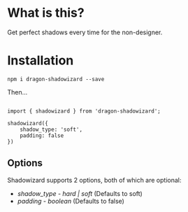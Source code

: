 # What is this? 

Get perfect shadows every time for the non-designer.

# Installation

`npm i dragon-shadowizard --save`

Then...

```

import { shadowizard } from 'dragon-shadowizard';

shadowizard({
    shadow_type: 'soft',
    padding: false
})
```

## Options

Shadowizard supports 2 options, both of which are optional:

* *shadow_type* - _hard | soft_ (Defaults to soft)
* *padding* - _boolean_ (Defaults to false)